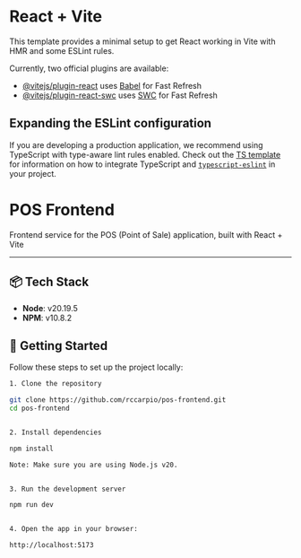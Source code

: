# React + Vite

This template provides a minimal setup to get React working in Vite with HMR and some ESLint rules.

Currently, two official plugins are available:

- [@vitejs/plugin-react](https://github.com/vitejs/vite-plugin-react/blob/main/packages/plugin-react) uses [Babel](https://babeljs.io/) for Fast Refresh
- [@vitejs/plugin-react-swc](https://github.com/vitejs/vite-plugin-react/blob/main/packages/plugin-react-swc) uses [SWC](https://swc.rs/) for Fast Refresh

## Expanding the ESLint configuration

If you are developing a production application, we recommend using TypeScript with type-aware lint rules enabled. Check out the [TS template](https://github.com/vitejs/vite/tree/main/packages/create-vite/template-react-ts) for information on how to integrate TypeScript and [`typescript-eslint`](https://typescript-eslint.io) in your project.


# POS Frontend

Frontend service for the POS (Point of Sale) application, built with React + Vite

---

## 📦 Tech Stack

- **Node**: v20.19.5
- **NPM**: v10.8.2 


## 🚀 Getting Started

Follow these steps to set up the project locally:

```bash
1. Clone the repository

git clone https://github.com/rccarpio/pos-frontend.git
cd pos-frontend


2. Install dependencies

npm install

Note: Make sure you are using Node.js v20.


3. Run the development server

npm run dev


4. Open the app in your browser:

http://localhost:5173

